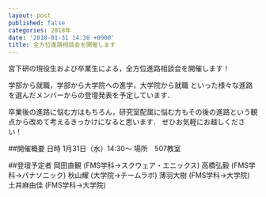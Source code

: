 ```yaml
---
layout: post
published: false
categories: 2018年
date: '2018-01-31 14:30 +0900'
title: 全方位進路相談会を開催します
---
```

宮下研の現役生および卒業生による，全方位進路相談会を開催します！

学部から就職，学部から大学院への進学，大学院から就職
といった様々な進路を選んだメンバーからの登壇発表を予定しています．

卒業後の進路に悩む方はもちろん，研究室配属に悩む方もその後の進路という観点から改めて考えるきっかけになると思います．
ぜひお気軽にお越しください！

##開催概要
日時	1月31日（水）14:30～
場所　507教室

##登壇予定者
岡田直観 (FMS学科→スクウェア・エニックス)
高橋弘毅 (FMS学科→パナソニック)
秋山耀 (大学院→チームラボ)
薄羽大樹 (FMS学科→大学院)
土井麻由佳  (FMS学科→大学院)
